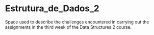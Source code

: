 # Estrutura_de_Dados_2
Space used to describe the challenges encountered in carrying out the assignments in the third week of the Data Structures 2 course.
